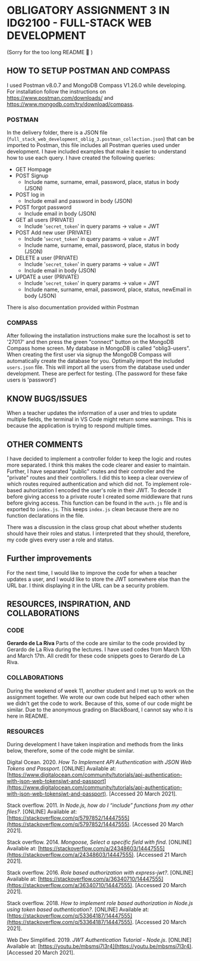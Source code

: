 # OBLIGATORY ASSIGNMENT 3 IN IDG2100 - FULL-STACK WEB DEVELOPMENT
(Sorry for the too long README 😬 )

## HOW TO SETUP POSTMAN AND COMPASS
I used Postman v8.0.7 and MongoDB Compass V1.26.0 while developing. For installation follow the instructions on https://www.postman.com/downloads/ and https://www.mongodb.com/try/download/compass.

### POSTMAN
In the delivery folder, there is a JSON file (`full_stack_web_development_oblig_3.postman_collection.json`) that can be imported to Postman, this file includes all Postman queries used under development. I have included examples that make it easier to understand how to use each query.
I have created the following queries: 
 - GET Hompage
 - POST Signup
	 - Include name, surname, email, password, place, status in body (JSON)
 - POST log in
	 - Include email and password in body (JSON)
 - POST forgot password
	 - Include email in body (JSON)
 - GET all users (PRIVATE)
	 - Include '`secret_token`' in query params -> value = JWT
 - POST Add new user (PRIVATE)
	 - Include '`secret_token`' in query params -> value = JWT
	 - Include name, surname, email, password, place, status in body (JSON)
 - DELETE a user (PRIVATE)
	 - Include '`secret_token`' in query params -> value = JWT
	 - Include  email in body (JSON)
 - UPDATE a user (PRIVATE)
	 - Include '`secret_token`' in query params -> value = JWT
	 - Include name, surname, email, password, place, status, newEmail in body (JSON)

There is also documentation provided within Postman

### COMPASS
After following the installation instructions make sure the localhost is set to '27017' and then press the green "connect" button on the MongoDB Compass home screen. My database in MongoDB is called "oblig3-users". When creating the first user via signup the MongoDB Compass will automatically create the database for you.
Optimally import the included `users.json` file. This will import all the users from the database used under development. These are perfect for testing. (The password for these fake users is 'password')

## KNOW BUGS/ISSUES
When a teacher updates the information of a user and tries to update multiple fields, the terminal in VS Code might return some warnings. This is because the application is trying to respond multiple times.

## OTHER COMMENTS
I have decided to implement a controller folder to keep the logic and routes more separated. I think this makes the code clearer and easier to maintain. Further, I have separated "public" routes and their controller and the "private" routes and their controllers. I did this to keep a clear overview of which routes required authentication and which did not.
To implement role-based auhorization I encoded the user's role in their JWT. To decode it before giving access to a private route I created some middleware that runs before giving access. This function can be found in the `auth.js` file and is exported to `index.js`. This keeps `index.js` clean because there are no function declarations in the file.

There was a discussion in the class group chat about whether students should have their roles and status. I interpreted that they should, therefore, my code gives every user a role and status.

## Further improvements
For the next time, I would like to improve the code for when a teacher updates a user, and I would like to store the JWT somewhere else than the URL bar. I think displaying it in the URL can be a security problem.

## RESOURCES, INSPIRATION, AND COLLABORATIONS
### CODE
**Gerardo de La Riva**
Parts of the code are similar to the code provided by Gerardo de La Riva during the lectures. I have used codes from March 10th and March 17th. All credit for these code snippets goes to Gerardo de La Riva.

### COLLABORATIONS
During the weekend of week 11, another student and I met up to work on the assignment together. We wrote our own code but helped each other when we didn't get the code to work. Because of this, some of our code might be similar. Due to the anonymous grading on BlackBoard, I cannot say who it is here in README.

### RESOURCES
During development I have taken inspiration and methods from the links below, therefore, some of the code might be similar.

Digital Ocean. 2020. *How To Implement API Authentication with JSON Web Tokens and Passport*. [ONLINE] Available at: [https://www.digitalocean.com/community/tutorials/api-authentication-with-json-web-tokensjwt-and-passport](https://www.digitalocean.com/community/tutorials/api-authentication-with-json-web-tokensjwt-and-passport). [Accessed 20 March 2021].

Stack overflow. 2011. *In Node.js, how do I “include” functions from my other files?*. [ONLINE] Available at: [https://stackoverflow.com/q/5797852/14447555](https://stackoverflow.com/q/5797852/14447555). [Accessed 20 March 2021].

Stack overflow. 2014. *Mongoose, Select a specific field with find*. [ONLINE] Available at: [https://stackoverflow.com/a/24348603/14447555](https://stackoverflow.com/a/24348603/14447555). [Accessed 21 March 2021].

Stack overflow. 2016. *Role based authorization with express-jwt?*. [ONLINE] Available at: [https://stackoverflow.com/a/36340710/14447555](https://stackoverflow.com/a/36340710/14447555). [Accessed 20 March 2021].

Stack overflow. 2018. *How to implement role based authorization in Node.js using token based authentication?*. [ONLINE] Available at: [https://stackoverflow.com/q/53364187/14447555](https://stackoverflow.com/q/53364187/14447555). [Accessed 20 March 2021].

Web Dev Simplified. 2019. *JWT Authentication Tutorial - Node.js*. [ONLINE] Available at: [https://youtu.be/mbsmsi7l3r4](https://youtu.be/mbsmsi7l3r4). [Accessed 20 March 2021].